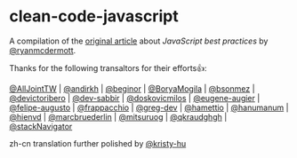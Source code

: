 # clean-code-javascript
A compilation of the [original article](https://github.com/ryanmcdermott/clean-code-javascript) about _JavaScript best practices_ by [@ryanmcdermott](https://github.com/ryanmcdermott). 

Thanks for the following transaltors for their efforts👍:

[@AllJointTW](https://github.com/AllJointTW/clean-code-javascript)  \| [@andirkh](https://github.com/andirkh/clean-code-javascript/)  \| [@beginor](https://github.com/beginor/clean-code-javascript)  \| [@BoryaMogila](https://github.com/BoryaMogila/clean-code-javascript-ru/)  \| [@bsonmez](https://github.com/bsonmez/clean-code-javascript)  \| [@devictoribero](https://github.com/devictoribero/clean-code-javascript)  \| [@dev-sabbir](https://github.com/dev-sabbir/clean-code-javascript/)  \| [@doskovicmilos](https://github.com/doskovicmilos/clean-code-javascript/)  \| [@eugene-augier](https://github.com/eugene-augier/clean-code-javascript-fr)  \| [@felipe-augusto](https://github.com/felipe-augusto/clean-code-javascript)  \| [@frappacchio](https://github.com/frappacchio/clean-code-javascript/)  \| [@greg-dev](https://github.com/greg-dev/clean-code-javascript-pl)  \| [@hamettio](https://github.com/hamettio/clean-code-javascript)  \| [@hanumanum](https://github.com/hanumanum/clean-code-javascript/)  \| [@hienvd](https://github.com/hienvd/clean-code-javascript/)  \| [@marcbruederlin](https://github.com/marcbruederlin/clean-code-javascript)  \| [@mitsuruog](https://github.com/mitsuruog/clean-code-javascript/)  \| [@qkraudghgh](https://github.com/qkraudghgh/clean-code-javascript-ko)  \| [@stackNavigator](https://github.com/stackNavigator/clean-code-javascript-ua)

zh-cn translation further polished by [@kristy-hu](https://github.com/kristy-hu)
